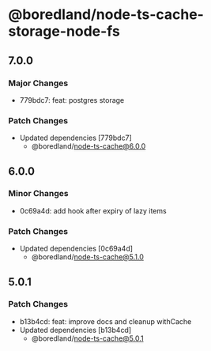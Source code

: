# @boredland/node-ts-cache-storage-node-fs

## 7.0.0

### Major Changes

- 779bdc7: feat: postgres storage

### Patch Changes

- Updated dependencies [779bdc7]
  - @boredland/node-ts-cache@6.0.0

## 6.0.0

### Minor Changes

- 0c69a4d: add hook after expiry of lazy items

### Patch Changes

- Updated dependencies [0c69a4d]
  - @boredland/node-ts-cache@5.1.0

## 5.0.1

### Patch Changes

- b13b4cd: feat: improve docs and cleanup withCache
- Updated dependencies [b13b4cd]
  - @boredland/node-ts-cache@5.0.1
